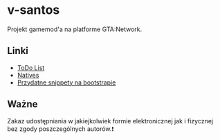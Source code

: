# v-santos
Projekt gamemod'a na platforme GTA:Network.
## Linki
- [ToDo List](https://trello.com/vsantos11)
- [Natives](http://i-demon.ovh/reference.html)
- [Przydatne snippety na bootstrapie](https://bootsnipp.com/)
## Ważne
Zakaz udostępniania w jakiejkolwiek formie elektronicznej jak i fizycznej bez zgody poszczególnych autorów.:exclamation:
